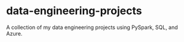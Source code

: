 # data-engineering-projects
A collection of my data engineering projects using PySpark, SQL, and Azure.

